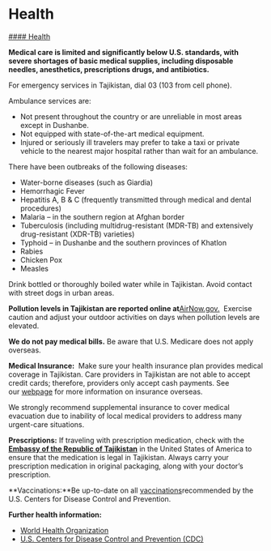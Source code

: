 # Health

[#### Health](javascript:void(0); "Health")

**Medical care is limited and significantly below U.S. standards, with severe shortages of basic medical supplies, including disposable needles, anesthetics, prescriptions drugs, and antibiotics.**

For emergency services in Tajikistan, dial 03 (103 from cell phone).

Ambulance services are:

* Not present throughout the country or are unreliable in most areas except in Dushanbe.
* Not equipped with state-of-the-art medical equipment.
* Injured or seriously ill travelers may prefer to take a taxi or private vehicle to the nearest major hospital rather than wait for an ambulance.

There have been outbreaks of the following diseases:

* Water-borne diseases (such as Giardia)
* Hemorrhagic Fever
* Hepatitis A, B & C (frequently transmitted through medical and dental procedures)
* Malaria – in the southern region at Afghan border
* Tuberculosis (including multidrug-resistant (MDR-TB) and extensively drug-resistant (XDR-TB) varieties)
* Typhoid – in Dushanbe and the southern provinces of Khatlon
* Rabies
* Chicken Pox
* Measles

Drink bottled or thoroughly boiled water while in Tajikistan. Avoid contact with street dogs in urban areas.

**Pollution levels in Tajikistan are reported online at**[AirNow.gov.](https://www.airnow.gov/)  Exercise caution and adjust your outdoor activities on days when pollution levels are elevated.

**We do not pay medical bills.** Be aware that U.S. Medicare does not apply overseas.

**Medical Insurance:**  Make sure your health insurance plan provides medical coverage in Tajikistan. Care providers in Tajikistan are not able to accept credit cards; therefore, providers only accept cash payments. See our [webpage](https://travel.state.gov/content/travel/en/international-travel/before-you-go/your-health-abroad/Insurance_Coverage_Overseas.html) for more information on insurance overseas.

We strongly recommend supplemental insurance to cover medical evacuation due to inability of local medical providers to address many urgent-care situations.

**Prescriptions:** If traveling with prescription medication, check with the [**Embassy of the Republic of Tajikistan**](https://mfa.tj/en/washington) in the United States of America to ensure that the medication is legal in Tajikistan. Always carry your prescription medication in original packaging, along with your doctor’s prescription.

**Vaccinations:**Be up-to-date on all [vaccinations](https://wwwnc.cdc.gov/travel/destinations/traveler/none/tajikistan)recommended by the U.S. Centers for Disease Control and Prevention.

**Further health information:**

* [World Health Organization](https://www.who.int/travel-advice)
* [U.S. Centers for Disease Control and Prevention (CDC)](https://wwwnc.cdc.gov/travel/)